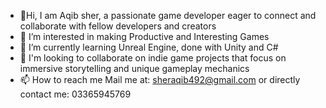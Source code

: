 - 👋Hi, I am Aqib sher, a passionate game developer eager to connect and collaborate with fellow developers and creators
- 👀 I’m interested in making Productive and Interesting Games
- 🌱 I’m currently learning Unreal Engine, done with Unity and C#
- 💞️ I'm looking to collaborate on indie game projects that focus on immersive storytelling and unique gameplay mechanics
- 📫 How to reach me Mail me at: sheraqib492@gmail.com or directly contact me: 03365945769

<!---
ByteBard32/ByteBard32 is a ✨ special ✨ repository because its `README.md` (this file) appears on your GitHub profile.
You can click the Preview link to take a look at your changes.
--->
